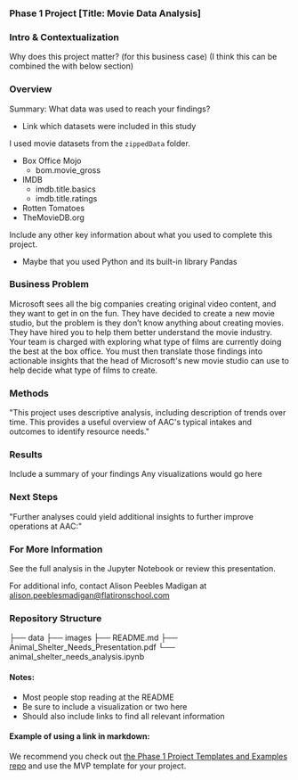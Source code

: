 ### Phase 1 Project [Title: Movie Data Analysis]


### Intro & Contextualization

Why does this project matter? (for this business case)
(I think this can be combined the with below section)

### Overview

Summary:
What data was used to reach your findings?
* Link which datasets were included in this study

I used movie datasets from the `zippedData` folder.

* Box Office Mojo
    * bom.movie_gross
* IMDB
    * imdb.title.basics
    * imdb.title.ratings
* Rotten Tomatoes
* TheMovieDB.org

Include any other key information about what you used to complete this project.
* Maybe that you used Python and its built-in library Pandas

### Business Problem
Microsoft sees all the big companies creating original video content, and they want to get in on the fun. They have decided to create a new movie studio, but the problem is they don’t know anything about creating movies. They have hired you to help them better understand the movie industry. Your team is charged with exploring what type of films are currently doing the best at the box office. You must then translate those findings into actionable insights that the head of Microsoft's new movie studio can use to help decide what type of films to create.

### Methods
"This project uses descriptive analysis, including description of trends over time. This provides a useful overview of AAC's typical intakes and outcomes to identify resource needs."


### Results

Include a summary of your findings
Any visualizations would go here

### Next Steps

"Further analyses could yield additional insights to further improve operations at AAC:"

### For More Information

See the full analysis in the Jupyter Notebook or review this presentation.

For additional info, contact Alison Peebles Madigan at alison.peeblesmadigan@flatironschool.com

### Repository Structure
├── data
├── images
├── README.md
├── Animal_Shelter_Needs_Presentation.pdf
└── animal_shelter_needs_analysis.ipynb


#### Notes:

* Most people stop reading at the README
* Be sure to include a visualization or two here 
* Should also include links to find all relevant information

#### Example of using a link in markdown:
We recommend you check out [the Phase 1 Project Templates and Examples repo](https://github.com/learn-co-curriculum/dsc-project-template) and use the MVP template for your project.
